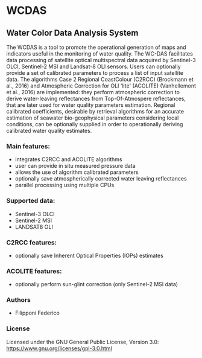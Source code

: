 # WCDAS
## Water Color Data Analysis System

The WCDAS is a tool to promote the operational generation of maps and indicators useful in the monitoring of water quality. 
The WC-DAS facilitates data processing of satellite optical multispectral data acquired by Sentinel-3 OLCI, Sentinel-2 MSI and Landsat-8 OLI sensors. Users can optionally provide a set of calibrated parameters to process a list of input satellite data. 
The algorithms Case 2 Regional CoastColour (C2RCC) (Brockmann et al., 2016) and Atmospheric Correction for OLI 'lite' (ACOLITE) (Vanhellemont et al., 2016) are implemented: they perform atmospheric correction to derive water-leaving reflectances from Top-Of-Atmospere reflectances, that are later used for water quality parameters estimation.
Regional calibrated coefficients, desirable by retrieval algorithms for an accurate estimation of seawater bio-geophysical parameters considering local conditions, can be optionally supplied in order to operationally deriving calibrated water quality estimates.

### Main features:

* integrates C2RCC and ACOLITE algorithms
* user can provide in situ measured pressure data
* allows the use of algorithm calibrated parameters
* optionally save atmospherically corrected water leaving reflectances
* parallel processing using multiple CPUs

### Supported data:

* Sentinel-3 OLCI
* Sentinel-2 MSI
* LANDSAT8 OLI

### C2RCC features:

* optionally save Inherent Optical Properties (IOPs) estimates

### ACOLITE features:

* optionally perform sun-glint correction (only Sentinel-2 MSI data)

### Authors

* Filipponi Federico

### License

Licensed under the GNU General Public License, Version 3.0: https://www.gnu.org/licenses/gpl-3.0.html
